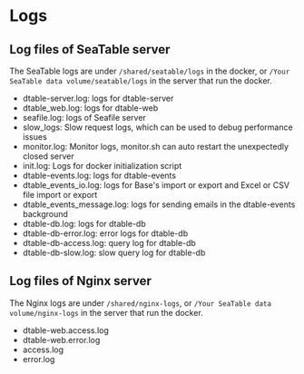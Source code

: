 # Logs

## Log files of SeaTable server

The SeaTable logs are under `/shared/seatable/logs` in the docker, or `/Your SeaTable data volume/seatable/logs` in the server that run the docker.

* dtable-server.log: logs for dtable-server
* dtable_web.log: logs for dtable-web
* seafile.log: logs of Seafile server
* slow_logs: Slow request logs, which can be used to debug performance issues
* monitor.log: Monitor logs, monitor.sh can auto restart the unexpectedly closed server
* init.log:  Logs for docker initialization script
* dtable-events.log: logs for dtable-events
* dtable_events_io.log: logs for Base's import or export and Excel or CSV file import or export
* dtable_events_message.log: logs for sending emails in the dtable-events background
* dtable-db.log: logs for dtable-db
* dtable-db-error.log: error logs for dtable-db
* dtable-db-access.log: query log for dtable-db
* dtable-db-slow.log: slow query log for dtable-db

## Log files of Nginx server

The Nginx logs are under `/shared/nginx-logs`, or `/Your SeaTable data volume/nginx-logs` in the server that run the docker.

* dtable-web.access.log
* dtable-web.error.log
* access.log
* error.log


